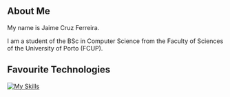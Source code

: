 ## About Me ##

My name is Jaime Cruz Ferreira.

I am a student of the BSc in Computer Science from the Faculty of Sciences of the University of Porto (FCUP).

## Favourite Technologies ##

[![My Skills](https://skillicons.dev/icons?i=py,java,cpp,haskell)](https://skillicons.dev)

